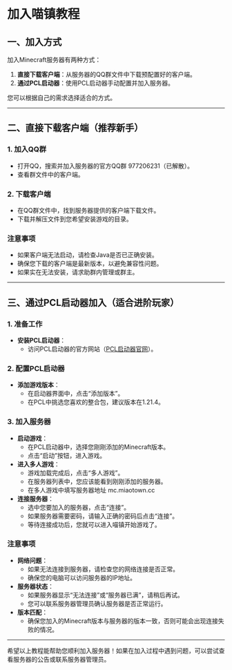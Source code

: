 # 加入喵镇教程

## 一、加入方式

加入Minecraft服务器有两种方式：

1. **直接下载客户端**：从服务器的QQ群文件中下载预配置好的客户端。
2. **通过PCL启动器**：使用PCL启动器手动配置并加入服务器。

您可以根据自己的需求选择适合的方式。

---

## 二、直接下载客户端（推荐新手）

### 1. 加入QQ群

- 打开QQ，搜索并加入服务器的官方QQ群 977206231（已解散）。
- 查看群文件中的客户端。

### 2. 下载客户端

- 在QQ群文件中，找到服务器提供的客户端下载文件。
- 下载并解压文件到您希望安装游戏的目录。

### 注意事项

- 如果客户端无法启动，请检查Java是否已正确安装。
- 确保您下载的客户端是最新版本，以避免兼容性问题。
- 如果实在无法安装，请求助群内管理或群主。

---

## 三、通过PCL启动器加入（适合进阶玩家）

### 1. 准备工作

- **安装PCL启动器**：
  - 访问PCL启动器的官方网站（[PCL启动器官网](https://afdian.com/a/LTCat)）。

### 2. 配置PCL启动器

- **添加游戏版本**：
  - 在启动器界面中，点击“添加版本”。
  - 在PCL中挑选您喜欢的整合包，建议版本在1.21.4。

### 3. 加入服务器

- **启动游戏**：
  - 在PCL启动器中，选择您刚刚添加的Minecraft版本。
  - 点击“启动”按钮，进入游戏。
- **进入多人游戏**：
  - 游戏加载完成后，点击“多人游戏”。
  - 在服务器列表中，您应该能看到刚刚添加的服务器。
  - 在多人游戏中填写服务器地址 mc.miaotown.cc
- **连接服务器**：
  - 选中您要加入的服务器，点击“连接”。
  - 如果服务器需要密码，请输入正确的密码后点击“连接”。
  - 等待连接成功后，您就可以进入喵镇开始游戏了。

### 注意事项

- **网络问题**：
  - 如果无法连接到服务器，请检查您的网络连接是否正常。
  - 确保您的电脑可以访问服务器的IP地址。
- **服务器状态**：
  - 如果服务器显示“无法连接”或“服务器已满”，请稍后再试。
  - 您可以联系服务器管理员确认服务器是否正常运行。
- **版本匹配**：
  - 确保您加入的Minecraft版本与服务器的版本一致，否则可能会出现连接失败的情况。

---

希望以上教程能帮助您顺利加入服务器！如果在加入过程中遇到问题，可以尝试查看服务器的公告或联系服务器管理员。
